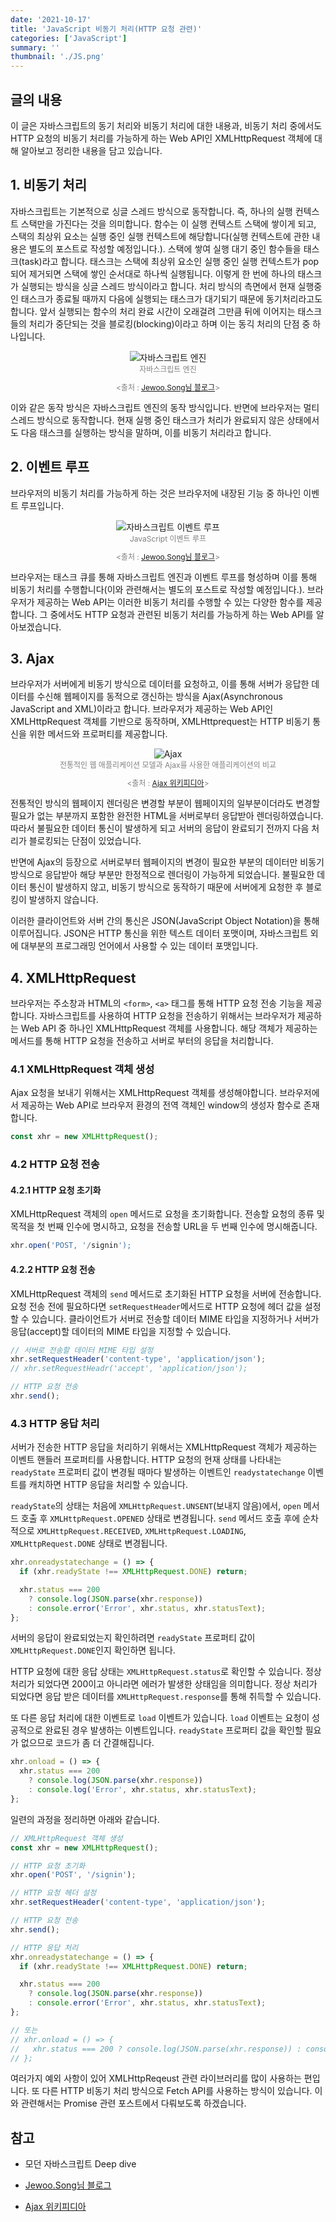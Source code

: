 ```yaml
---
date: '2021-10-17'
title: 'JavaScript 비동기 처리(HTTP 요청 관련)'
categories: ['JavaScript']
summary: ''
thumbnail: './JS.png'
---
```


## 글의 내용

이 글은 자바스크립트의 동기 처리와 비동기 처리에 대한 내용과, 비동기 처리 중에서도 HTTP 요청의 비동기 처리를 가능하게 하는 Web API인 XMLHttpRequest 객체에 대해 알아보고 정리한 내용을 담고 있습니다.

## 1. 비동기 처리

자바스크립트는 기본적으로 싱글 스레드 방식으로 동작합니다. 즉, 하나의 실행 컨텍스트 스택만을 가진다는 것을 의미합니다. 함수는 이 실행 컨텍스트 스택에 쌓이게 되고, 스택의 최상위 요소는 실행 중인 실행 컨텍스트에 해당합니다(실행 컨텍스트에 관한 내용은 별도의 포스트로 작성할 예정입니다.). 스택에 쌓여 실행 대기 중인 함수들을 태스크(task)라고 합니다. 태스크는 스택에 최상위 요소인 실행 중인 실행 컨텍스트가 pop되어 제거되면 스택에 쌓인 순서대로 하나씩 실행됩니다. 이렇게 한 번에 하나의 태스크가 실행되는 방식을 싱글 스레드 방식이라고 합니다. 처리 방식의 측면에서 현재 실행중인 태스크가 종료될 때까지 다음에 실행되는 태스크가 대기되기 때문에 동기처리라고도 합니다. 앞서 실행되는 함수의 처리 완료 시간이 오래걸려 그만큼 뒤에 이어지는 태스크들의 처리가 중단되는 것을 블로킹(blocking)이라고 하며 이는 동긱 처리의 단점 중 하나입니다.

  <figure style = "display: block; text-align: center;">
    <img src = "./images/JavaScript_engine.PNG" alt="자바스크립트 엔진">
    <figcaption style = "text-align: center; font-size: 12px; color: #808080">
    자바스크립트 엔진

<출처 : [Jewoo.Song님 블로그](https://iamsjy17.github.io/javascript/2019/07/20/how-to-works-js.html)>
</figcaption>

  </figure>

이와 같은 동작 방식은 자바스크립트 엔진의 동작 방식입니다. 반면에 브라우저는 멀티 스레드 방식으로 동작합니다. 현재 실행 중인 태스크가 처리가 완료되지 않은 상태에서도 다음 태스크를 실행하는 방식을 말하며, 이를 비동기 처리라고 합니다.

## 2. 이벤트 루프

브라우저의 비동기 처리를 가능하게 하는 것은 브라우저에 내장된 기능 중 하나인 이벤트 루프입니다.

  <figure style = "display: block; text-align: center;">
    <img src = "./images/JavaScript_event_loop.PNG" alt="자바스크립트 이벤트 루프">
    <figcaption style = "text-align: center; font-size: 12px; color: #808080">
    JavaScript 이벤트 루프

<출처 : [Jewoo.Song님 블로그](https://iamsjy17.github.io/javascript/2019/07/20/how-to-works-js.html)>
</figcaption>

  </figure>

브라우저는 태스크 큐를 통해 자바스크립트 엔진과 이벤트 루프를 형성하며 이를 통해 비동기 처리를 수행합니다(이와 관련해서는 별도의 포스트로 작성할 예정입니다.). 브라우저가 제공하는 Web API는 이러한 비동기 처리를 수행할 수 있는 다양한 함수를 제공합니다. 그 중에서도 HTTP 요청과 관련된 비동기 처리를 가능하게 하는 Web API를 알아보겠습니다.

## 3. Ajax

브라우저가 서버에게 비동기 방식으로 데이터를 요청하고, 이를 통해 서버가 응답한 데이터를 수신해 웹페이지를 동적으로 갱신하는 방식을 Ajax(Asynchronous JavaScript and XML)이라고 합니다. 브라우저가 제공하는 Web API인 XMLHttpRequest 객체를 기반으로 동작하며, XMLHttprequest는 HTTP 비동기 통신을 위한 메서드와 프로퍼티를 제공합니다.

  <figure style = "display: block; text-align: center;">
    <img src = "./images/Ajax.PNG" alt="Ajax">
    <figcaption style = "text-align: center; font-size: 12px; color: #808080">
    전통적인 웹 애플리케이션 모델과 Ajax를 사용한 애플리케이션의 비교

<출처 : [Ajax 위키피디아](https://ko.wikipedia.org/wiki/Ajax)>
</figcaption>

  </figure>

전통적인 방식의 웹페이지 렌더링은 변경할 부분이 웹페이지의 일부분이더라도 변경할 필요가 없는 부분까지 포함한 완전한 HTML을 서버로부터 응답받아 렌더링하였습니다. 따라서 불필요한 데이터 통신이 발생하게 되고 서버의 응답이 완료되기 전까지 다음 처리가 블로킹되는 단점이 있었습니다.

반면에 Ajax의 등장으로 서버로부터 웹페이지의 변경이 필요한 부분의 데이터만 비동기 방식으로 응답받아 해당 부분만 한정적으로 렌더링이 가능하게 되었습니다. 불필요한 데이터 통신이 발생하지 않고, 비동기 방식으로 동작하기 때문에 서버에게 요청한 후 블로킹이 발생하지 않습니다.

이러한 클라이언트와 서버 간의 통신은 JSON(JavaScript Object Notation)을 통해 이루어집니다. JSON은 HTTP 통신을 위한 텍스트 데이터 포맷이며, 자바스크립트 외에 대부분의 프로그래밍 언어에서 사용할 수 있는 데이터 포맷입니다.

## 4. XMLHttpRequest

브라우저는 주소창과 HTML의 `<form>`, `<a>` 태그를 통해 HTTP 요청 전송 기능을 제공합니다. 자바스크립트를 사용하여 HTTP 요청을 전송하기 위해서는 브라우저가 제공하는 Web API 중 하나인 XMLHttpRequest 객체를 사용합니다. 해당 객체가 제공하는 메서드를 통해 HTTP 요청을 전송하고 서버로 부터의 응답을 처리합니다.

### 4.1 XMLHttpRequest 객체 생성

Ajax 요청을 보내기 위해서는 XMLHttpRequest 객체를 생성해야합니다. 브라우저에서 제공하는 Web API로 브라우저 환경의 전역 객체인 window의 생성자 함수로 존재합니다.

```js
const xhr = new XMLHttpRequest();
```

### 4.2 HTTP 요청 전송

#### 4.2.1 HTTP 요청 초기화

XMLHttpRequest 객체의 `open` 메서드로 요청을 초기화합니다. 전송할 요청의 종류 및 목적을 첫 번째 인수에 명시하고, 요청을 전송할 URL을 두 번째 인수에 명시해줍니다.

```js
xhr.open('POST, '/signin');
```

#### 4.2.2 HTTP 요청 전송

XMLHttpRequest 객체의 `send` 메서드로 초기화된 HTTP 요청을 서버에 전송합니다.
요청 전송 전에 필요하다면 `setRequestHeader`메서드로 HTTP 요청에 헤더 값을 설정할 수 있습니다. 클라이언트가 서버로 전송할 데이터 MIME 타입을 지정하거나 서버가 응답(accept)할 데이터의 MIME 타입을 지정할 수 있습니다.

```js
// 서버로 전송할 데이터 MIME 타입 설정
xhr.setRequestHeader('content-type', 'application/json');
// xhr.setRequestHeadr('accept', 'application/json');

// HTTP 요청 전송
xhr.send();
```

### 4.3 HTTP 응답 처리

서버가 전송한 HTTP 응답을 처리하기 위해서는 XMLHttpRequest 객체가 제공하는 이벤트 핸들러 프로퍼티를 사용합니다. HTTP 요청의 현재 상태를 나타내는 `readyState` 프로퍼티 값이 변경될 때마다 발생하는 이벤트인 `readystatechange` 이벤트를 캐치하면 HTTP 응답을 처리할 수 있습니다.

`readyState`의 상태는 처음에 `XMLHttpRequest.UNSENT`(보내지 않음)에서, `open` 메서드 호출 후 `XMLHttpRequest.OPENED` 상태로 변경됩니다. `send` 메서드 호출 후에 순차적으로 `XMLHttpRequest.RECEIVED`, `XMLHttpRequest.LOADING`, `XMLHttpRequest.DONE` 상태로 변경됩니다.

```js
xhr.onreadystatechange = () => {
  if (xhr.readyState !== XMLHttpRequest.DONE) return;

  xhr.status === 200
    ? console.log(JSON.parse(xhr.response))
    : console.error('Error', xhr.status, xhr.statusText);
};
```

서버의 응답이 완료되었는지 확인하려면 `readyState` 프로퍼티 값이 `XMLHttpRequest.DONE`인지 확인하면 됩니다.

HTTP 요청에 대한 응답 상태는 `XMLHttpRequest.status`로 확인할 수 있습니다. 정상 처리가 되었다면 200이고 아니라면 에러가 발생한 상태임을 의미합니다. 정상 처리가 되었다면 응답 받은 데이터를 `XMLHttpRequest.response`를 통해 취득할 수 있습니다.

또 다른 응답 처리에 대한 이벤트로 `load` 이벤트가 있습니다. `load` 이벤트는 요청이 성공적으로 완료된 경우 발생하는 이벤트입니다. `readyState` 프로퍼티 값을 확인할 필요가 없으므로 코드가 좀 더 간결해집니다.

```js
xhr.onload = () => {
  xhr.status === 200
    ? console.log(JSON.parse(xhr.response))
    : console.log('Error', xhr.status, xhr.statusText);
};
```

일련의 과정을 정리하면 아래와 같습니다.

```js
// XMLHttpRequest 객체 생성
const xhr = new XMLHttpRequest();

// HTTP 요청 초기화
xhr.open('POST', '/signin');

// HTTP 요청 헤더 설정
xhr.setRequestHeader('content-type', 'application/json');

// HTTP 요청 전송
xhr.send();

// HTTP 응답 처리
xhr.onreadystatechange = () => {
  if (xhr.readyState !== XMLHttpRequest.DONE) return;

  xhr.status === 200
    ? console.log(JSON.parse(xhr.response))
    : console.error('Error', xhr.status, xhr.statusText);
};

// 또는
// xhr.onload = () => {
//   xhr.status === 200 ? console.log(JSON.parse(xhr.response)) : console.log('Error', xhr.status, xhr.statusText);
// };
```

여러가지 예외 사항이 있어 XMLHttpReqeust 관련 라이브러리를 많이 사용하는 편입니다. 또 다른 HTTP 비동기 처리 방식으로 Fetch API를 사용하는 방식이 있습니다. 이와 관련해서는 Promise 관련 포스트에서 다뤄보도록 하겠습니다.

## 참고

- 모던 자바스크립트 Deep dive

- [Jewoo.Song님 블로그](https://iamsjy17.github.io/javascript/2019/07/20/how-to-works-js.html)

- [Ajax 위키피디아](https://ko.wikipedia.org/wiki/Ajax)

